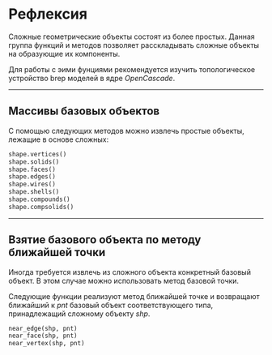 # Рефлексия
Сложные геометрические объекты состоят из более простых. Данная группа функций и методов позволяет расскладывать сложные объекты на образующие их компоненты.

Для работы с эими фунциями рекомендуется изучить топологическое устройство brep моделей в ядре _OpenCascade_.

---------------------------
## Массивы базовых объектов
С помощью следующих методов можно извлечь простые объекты, лежащие в основе сложных: 

```python
shape.vertices()  
shape.solids()  
shape.faces()  
shape.edges()  
shape.wires()  
shape.shells()  
shape.compounds()  
shape.compsolids()  
```

---------------------------------------------------
## Взятие базового объекта по методу ближайшей точки
Иногда требуется извлечь из сложного объекта конкретный базовый объект. 
В этом случае можно использовать метод базовой точки.  

Следующие функции реализуют метод ближайшей точке и возвращают ближайший к _pnt_ базовый объект соответствующего типа, принадлежащий сложному объекту _shp_.

```python
near_edge(shp, pnt)  
near_face(shp, pnt)  
near_vertex(shp, pnt)  
```